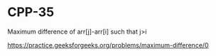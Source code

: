 # CPP-35
Maximum difference
 of arr[j]-arr[i] such that j>i









https://practice.geeksforgeeks.org/problems/maximum-difference/0
